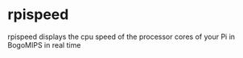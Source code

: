 # rpispeed
rpispeed displays the cpu speed of the processor cores of your Pi in BogoMIPS in real time

